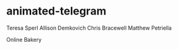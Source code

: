 # animated-telegram

Teresa Sperl
Allison Demkovich
Chris Bracewell
Matthew Petriella

Online Bakery
